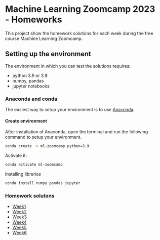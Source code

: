 # Machine Learning Zoomcamp 2023 - Homeworks
This project show the  homework solutions for each week during the free course Machine Learning Zoomcamp.

## Setting up the environment

The environment in which you can test the solutions requires:
- python 3.9 or 3.8
- numpy, pandas
- jupyter notebooks

### Anaconda and conda
The easiest way to setup your environment is to use [Anaconda](https://www.anaconda.com/download).
#### Create environment
After installation of Anaconda, open the terminal and run the following command to setup your environment.
```bash
conda create -n ml-zoomcamp python=3.9
```
Activate it:
```sh
conda activate ml-zoomcamp
```
Installing libraries
```sh
conda install numpy pandas jupyter
```
### Homework solutons
- [Week1](Week1)
- [Week2](Week2)
- [Week3](Week3)
- [Week4](Week4)
- [Week5](Week5)
- [Week6](Week6)
